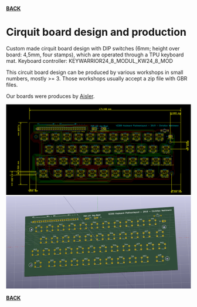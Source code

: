 **[BACK](README.md)**
# <a name="circuitboarddesign">Cirquit board design and production</a>

Custom made cirquit board design with DIP switches (6mm; height over board: 4,5mm, four stamps), which are operated through a TPU keyboard mat. Keyboard controller: KEYWARRIOR24_8_MODUL_KW24_8_MOD

This circuit board design can be produced by various workshops in small numbers, mostly >= 3. Those workshops usually accept a zip file with GBR files.

Our boards were produces by [Aisler](https://aisler.net). 

![Circuit design Keyboard](../tastatur/screenshots/vz200-keyboard-laypout-v1.0.png "Circuit design Keyboard")
![Circuit design Keyboard](../tastatur/screenshots/vz200-keyboard-laypout-3d-v1.0.png "Circuit design Keyboard")

**[BACK](README.md)**
